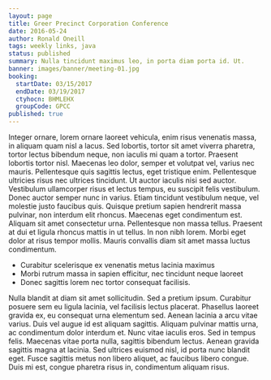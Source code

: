 ```yaml
---
layout: page
title: Greer Precinct Corporation Conference
date: 2016-05-24
author: Ronald Oneill
tags: weekly links, java
status: published
summary: Nulla tincidunt maximus leo, in porta diam porta id. Ut.
banner: images/banner/meeting-01.jpg
booking:
  startDate: 03/15/2017
  endDate: 03/19/2017
  ctyhocn: BHMLEHX
  groupCode: GPCC
published: true
---
```

Integer ornare, lorem ornare laoreet vehicula, enim risus venenatis massa, in aliquam quam nisl a lacus. Sed lobortis, tortor sit amet viverra pharetra, tortor lectus bibendum neque, non iaculis mi quam a tortor. Praesent lobortis tortor nisl. Maecenas leo dolor, semper et volutpat vel, varius nec mauris. Pellentesque quis sagittis lectus, eget tristique enim. Pellentesque ultricies risus nec ultrices tincidunt. Ut auctor iaculis nisi sed auctor.
Vestibulum ullamcorper risus et lectus tempus, eu suscipit felis vestibulum. Donec auctor semper nunc in varius. Etiam tincidunt vestibulum neque, vel molestie justo faucibus quis. Quisque pretium sapien hendrerit massa pulvinar, non interdum elit rhoncus. Maecenas eget condimentum est. Aliquam sit amet consectetur urna. Pellentesque non massa tellus. Praesent at dui et ligula rhoncus mattis in ut tellus. In non nibh lorem. Morbi eget dolor at risus tempor mollis. Mauris convallis diam sit amet massa luctus condimentum.

* Curabitur scelerisque ex venenatis metus lacinia maximus
* Morbi rutrum massa in sapien efficitur, nec tincidunt neque laoreet
* Donec sagittis lorem nec tortor consequat facilisis.

Nulla blandit at diam sit amet sollicitudin. Sed a pretium ipsum. Curabitur posuere sem eu ligula lacinia, vel facilisis lectus placerat. Phasellus laoreet gravida ex, eu consequat urna elementum sed. Aenean lacinia a arcu vitae varius. Duis vel augue id est aliquam sagittis. Aliquam pulvinar mattis urna, ac condimentum dolor interdum et. Nunc vitae iaculis eros. Sed in tempus felis. Maecenas vitae porta nulla, sagittis bibendum lectus. Aenean gravida sagittis magna at lacinia. Sed ultrices euismod nisl, id porta nunc blandit eget. Fusce sagittis metus non libero aliquet, ac faucibus libero congue. Duis mi est, congue pharetra risus in, condimentum aliquam risus.

